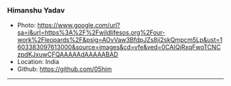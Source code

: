 ### Himanshu Yadav
- Photo: https://www.google.com/url?sa=i&url=https%3A%2F%2Fwildlifesos.org%2Four-work%2Fleopards%2F&psig=AOvVaw3BfdpJZs8ji2skQmpcm5Lp&ust=1603383097613000&source=images&cd=vfe&ved=0CAIQjRxqFwoTCNCzpdKJxuwCFQAAAAAdAAAAABAD
- Location: India
- Github: https://github.com/05him
***
